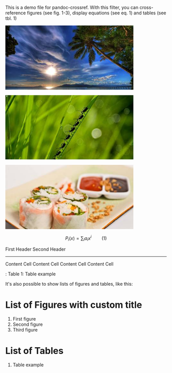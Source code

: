 This is a demo file for pandoc-crossref. With this filter, you can
cross-reference figures (see fig. 1-3), display equations (see eq. 1)
and tables (see tbl. 1)

![Figure \# 1: First figure](img1.jpg)

![Figure \# 2: Second figure](img2.jpg)

![Figure \# 3: Third figure](img3.jpg)

$$ P_i(x) = \sum_i a_i x^i \qquad(1)$$

  First Header   Second Header
  -------------- ---------------
  Content Cell   Content Cell
  Content Cell   Content Cell

  : Table 1: Table example

It's also possible to show lists of figures and tables, like this:

List of Figures with custom title
=================================

1.  First figure
2.  Second figure
3.  Third figure

List of Tables
==============

1.  Table example

